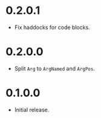 0.2.0.1
=======

* Fix haddocks for code blocks.

0.2.0.0
=======

* Split `Arg` to `ArgNamed` and `ArgPos`.

0.1.0.0
=======

* Initial release.
